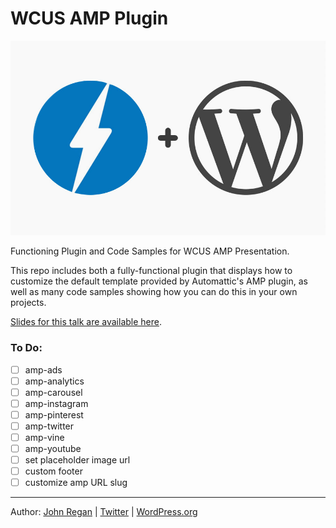# WCUS AMP Plugin

<img src="/img/amp-and-wp-header.jpg" />

Functioning Plugin and Code Samples for WCUS AMP Presentation.

This repo includes both a fully-functional plugin that displays how to customize the default template provided by Automattic's AMP plugin, as well as many code samples showing how you can do this in your own projects.

[Slides for this talk are available here](http://bit.ly/WCUS-AMP).

### To Do:
- [ ] amp-ads
- [ ] amp-analytics
- [ ] amp-carousel
- [ ] amp-instagram
- [ ] amp-pinterest
- [ ] amp-twitter
- [ ] amp-vine
- [ ] amp-youtube
- [ ] set placeholder image url
- [ ] custom footer
- [ ] customize amp URL slug

---
Author: [John Regan](http://johnregan3.wordpress.com) | [Twitter](http://twitter.com/johnregan3) | [WordPress.org](https://profiles.wordpress.org/johnregan3)
